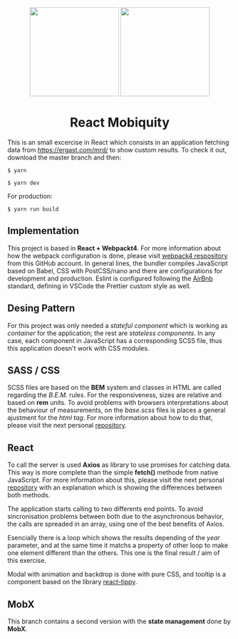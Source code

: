 <div align="center">
  <img width="200" height="200"
    src="https://sandstorm.de/_Resources/Persistent/3285416e8503b2c8354c321bcd690cf550b8b2d3/React-Logo.svg">
  <a href="https://www.mobiquityinc.com/">
    <img width="200" height="200"
      src="https://p13.zdassets.com/hc/settings_assets/279635/200092723/YpHS0eJvaqMDkOwlh6RGjg-NMPTST.png">
  </a>
  <h1>React Mobiquity</h1>
</div>

This is an small excercise in React which consists in an application fetching data from https://ergast.com/mrd/ to show custom results. To check it out, download the master branch and then:

    $ yarn

    $ yarn dev

For production:

    $ yarn run build

## Implementation

This project is based in __React + Webpackt4__. For more information about how the webpack configuration is done, please visit [webpack4 respository][1] from this GitHub account. In general lines, the bundler compiles JavaScript based on Babel, CSS with PostCSS/nano and there are configurations for development and production. Eslint is configured following the [AirBnb][2] standard, defining in VSCode the Prettier custom style as well.

## Desing Pattern
For this project was only needed a _stateful component_ which is working as _container_ for the application; the rest are _stateless components_. In any case, each component in JavaScript has a corresponding SCSS file, thus this application doesn't work with CSS modules.

## SASS / CSS
SCSS files are based on the __BEM__ system and classes in HTML are called regarding the _B.E.M._ rules. For the responsiveness, sizes are relative and based on __rem__ units. To avoid problems with browsers interpretations about the behaviour of measurements, on the _base.scss_ files is places a general ajustment for the _html tag_. For more information about how to do that, please visit the next personal [repository][3].

## React
To call the server is used __Axios__ as library to use promises for catching data. This way is more complete than the simple __fetch()__ methode from native JavaScript. For more information about this, please visit the next personal [repository][4] with an explanation which is showing the differences between both methods.

The application starts calling to two differents end points. To avoid sincronisation problems between both due to the asynchronous behavior, the calls are spreaded in an array, using one of the best benefits of Axios.

Esencially there is a loop which shows the results depending of the _year_ parameter, and at the same time it matchs a property of other loop to make one element different than the others. This one is the final result / aim of this exercise.

Modal with animation and backdrop is done with pure CSS, and tooltip is a component based on the library [react-tippy][5].

## MobX
This branch contains a second version with the __state management__ done by __MobX__.

[1]: https://github.com/silvestrevivo/webpack4-starter
[2]: https://github.com/airbnb/javascript
[3]: https://github.com/silvestrevivo/natours-css
[4]: https://github.com/silvestrevivo/axios-demo
[5]: https://github.com/tvkhoa/react-tippy
